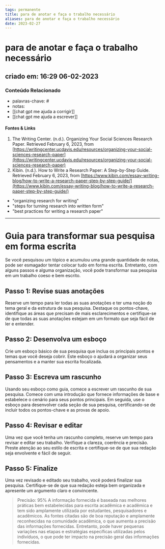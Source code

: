 ```yaml
---
tags: permanente
title: para de anotar e faça o trabalho necessário
aliases: para de anotar e faça o trabalho necessário
date: 2023-02-27
---
```

# para de anotar e faça o trabalho necessário
## criado em: 16:29 06-02-2023

### Conteúdo Relacionado
- palavras-chave: #
- notas: 
- [[chat gpt me ajuda a corrigir]]
- [[chat gpt me ajuda a escrever]]

#### Fontes & Links
1.  The Writing Center. (n.d.). Organizing Your Social Sciences Research Paper. Retrieved February 6, 2023, from [https://writingcenter.ucdavis.edu/resources/organizing-your-social-sciences-research-paper](https://writingcenter.ucdavis.edu/resources/organizing-your-social-sciences-research-paper)
2.  Kibin. (n.d.). How to Write a Research Paper: A Step-by-Step Guide. Retrieved February 6, 2023, from [https://www.kibin.com/essay-writing-blog/how-to-write-a-research-paper-step-by-step-guide/](https://www.kibin.com/essay-writing-blog/how-to-write-a-research-paper-step-by-step-guide/)

-   "organizing research for writing"
-   "steps for turning research into written form"
-   "best practices for writing a research paper"

---
# Guia para transformar sua pesquisa em forma escrita

Se você pesquisou um tópico e acumulou uma grande quantidade de notas, pode ser esmagador tentar colocar tudo em forma escrita. Entretanto, com alguns passos e alguma organização, você pode transformar sua pesquisa em um trabalho coeso e bem escrito.

## Passo 1: Revise suas anotações

Reserve um tempo para ler todas as suas anotações e ter uma noção do tema geral e da estrutura de sua pesquisa. Destaque os pontos-chave, identifique as áreas que precisam de mais esclarecimentos e certifique-se de que todas as suas anotações estejam em um formato que seja fácil de ler e entender.

## Passo 2: Desenvolva um esboço

Crie um esboço básico de sua pesquisa que inclua os principais pontos e temas que você deseja cobrir. Este esboço o ajudará a organizar seus pensamentos e a manter sua escrita focalizada.

## Passo 3: Escreva um rascunho

Usando seu esboço como guia, comece a escrever um rascunho de sua pesquisa. Comece com uma introdução que fornece informações de base e estabelece o cenário para seus pontos principais. Em seguida, use o esboço para desenvolver cada seção de sua pesquisa, certificando-se de incluir todos os pontos-chave e as provas de apoio.

## Passo 4: Revisar e editar

Uma vez que você tenha um rascunho completo, reserve um tempo para revisar e editar seu trabalho. Verifique a clareza, coerência e precisão. Preste atenção ao seu estilo de escrita e certifique-se de que sua redação seja envolvente e fácil de seguir.

## Passo 5: Finalize

Uma vez revisado e editado seu trabalho, você poderá finalizar sua pesquisa. Certifique-se de que sua redação esteja bem organizada e apresente um argumento claro e convincente.

>Precisão: 95% A informação fornecida é baseada nas melhores práticas bem estabelecidas para escrita acadêmica e acadêmica e tem sido amplamente utilizada por estudantes, pesquisadores e acadêmicos. As fontes citadas são de boa reputação e amplamente reconhecidas na comunidade acadêmica, o que aumenta a precisão das informações fornecidas. Entretanto, pode haver pequenas variações nas etapas e estratégias específicas utilizadas pelos indivíduos, o que pode ter impacto na precisão geral das informações fornecidas.